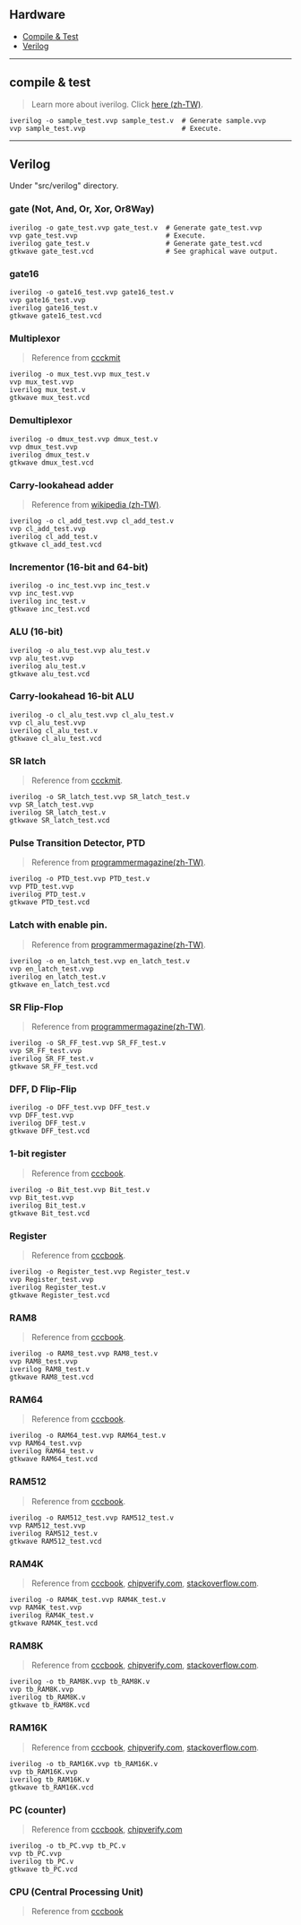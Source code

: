 ## Hardware

* [Compile & Test](#compile--test)
* [Verilog](#verilog)

***

## compile & test
> Learn more about iverilog. Click [here (zh-TW)](https://sites.google.com/site/verilog710/xiang-guan-gong-ju/icarus-verilog).

```
iverilog -o sample_test.vvp sample_test.v  # Generate sample.vvp
vvp sample_test.vvp                        # Execute.
```


***
## Verilog

Under "src/verilog" directory.

### gate (Not, And, Or, Xor, Or8Way)

```
iverilog -o gate_test.vvp gate_test.v  # Generate gate_test.vvp
vvp gate_test.vvp                      # Execute.
iverilog gate_test.v                   # Generate gate_test.vcd
gtkwave gate_test.vcd                  # See graphical wave output.
```


### gate16

```
iverilog -o gate16_test.vvp gate16_test.v
vvp gate16_test.vvp
iverilog gate16_test.v
gtkwave gate16_test.vcd
```


### Multiplexor
> Reference from [ccckmit](https://github.com/ccckmit/nand2tetris_verilog/blob/master/mux_test.v)

```
iverilog -o mux_test.vvp mux_test.v
vvp mux_test.vvp
iverilog mux_test.v
gtkwave mux_test.vcd
```


### Demultiplexor
```
iverilog -o dmux_test.vvp dmux_test.v
vvp dmux_test.vvp
iverilog dmux_test.v
gtkwave dmux_test.vcd
```


### Carry-lookahead adder
> Reference from [wikipedia (zh-TW)](https://zh.wikipedia.org/zh-tw/%E5%8A%A0%E6%B3%95%E5%99%A8).

```
iverilog -o cl_add_test.vvp cl_add_test.v
vvp cl_add_test.vvp
iverilog cl_add_test.v
gtkwave cl_add_test.vcd
```


### Incrementor (16-bit and 64-bit)

```
iverilog -o inc_test.vvp inc_test.v
vvp inc_test.vvp
iverilog inc_test.v
gtkwave inc_test.vcd
```


### ALU (16-bit)

```
iverilog -o alu_test.vvp alu_test.v
vvp alu_test.vvp
iverilog alu_test.v
gtkwave alu_test.vcd
```


### Carry-lookahead 16-bit ALU
```
iverilog -o cl_alu_test.vvp cl_alu_test.v
vvp cl_alu_test.vvp
iverilog cl_alu_test.v
gtkwave cl_alu_test.vcd
```


### SR latch
> Reference from [ccckmit](http://ccckmit.wikidot.com/ve:latch).

```
iverilog -o SR_latch_test.vvp SR_latch_test.v
vvp SR_latch_test.vvp
iverilog SR_latch_test.v
gtkwave SR_latch_test.vcd
```


### Pulse Transition Detector, PTD
> Reference from [programmermagazine(zh-TW)](https://programmermagazine.github.io/201311/htm/article4.html).

```
iverilog -o PTD_test.vvp PTD_test.v
vvp PTD_test.vvp
iverilog PTD_test.v
gtkwave PTD_test.vcd
```


### Latch with enable pin.
> Reference from [programmermagazine(zh-TW)](https://programmermagazine.github.io/201311/htm/article4.html).

```
iverilog -o en_latch_test.vvp en_latch_test.v
vvp en_latch_test.vvp
iverilog en_latch_test.v
gtkwave en_latch_test.vcd
```


### SR Flip-Flop
> Reference from [programmermagazine(zh-TW)](https://programmermagazine.github.io/201311/htm/article4.html).

```
iverilog -o SR_FF_test.vvp SR_FF_test.v
vvp SR_FF_test.vvp
iverilog SR_FF_test.v
gtkwave SR_FF_test.vcd
```


### DFF, D Flip-Flip

```
iverilog -o DFF_test.vvp DFF_test.v
vvp DFF_test.vvp
iverilog DFF_test.v
gtkwave DFF_test.vcd
```


### 1-bit register
> Reference from [cccbook](https://github.com/cccbook/co/blob/master/code/verilog/nand2tetris/memory.v).

```
iverilog -o Bit_test.vvp Bit_test.v
vvp Bit_test.vvp
iverilog Bit_test.v
gtkwave Bit_test.vcd
```


### Register
> Reference from [cccbook](https://github.com/cccbook/co/blob/master/code/verilog/nand2tetris/memory.v).

```
iverilog -o Register_test.vvp Register_test.v
vvp Register_test.vvp
iverilog Register_test.v
gtkwave Register_test.vcd
```


### RAM8
> Reference from [cccbook](https://github.com/cccbook/co/blob/master/code/verilog/nand2tetris/memory.v).

```
iverilog -o RAM8_test.vvp RAM8_test.v
vvp RAM8_test.vvp
iverilog RAM8_test.v
gtkwave RAM8_test.vcd
```


### RAM64
> Reference from [cccbook](https://github.com/cccbook/co/blob/master/code/verilog/nand2tetris/memory.v).

```
iverilog -o RAM64_test.vvp RAM64_test.v
vvp RAM64_test.vvp
iverilog RAM64_test.v
gtkwave RAM64_test.vcd
```


### RAM512
> Reference from [cccbook](https://github.com/cccbook/co/blob/master/code/verilog/nand2tetris/memory.v).

```
iverilog -o RAM512_test.vvp RAM512_test.v
vvp RAM512_test.vvp
iverilog RAM512_test.v
gtkwave RAM512_test.vcd
```


### RAM4K
> Reference from [cccbook](https://github.com/cccbook/co/blob/master/code/verilog/nand2tetris/memory.v),
  [chipverify.com](https://www.chipverify.com/verilog/verilog-arrays-memories),
  [stackoverflow.com](https://stackoverflow.com/questions/21311597/verilog-notation).

```
iverilog -o RAM4K_test.vvp RAM4K_test.v
vvp RAM4K_test.vvp
iverilog RAM4K_test.v
gtkwave RAM4K_test.vcd
```


### RAM8K
> Reference from [cccbook](https://github.com/cccbook/co/blob/master/code/verilog/nand2tetris/memory.v),
  [chipverify.com](https://www.chipverify.com/verilog/verilog-arrays-memories),
  [stackoverflow.com](https://stackoverflow.com/questions/21311597/verilog-notation).

```
iverilog -o tb_RAM8K.vvp tb_RAM8K.v
vvp tb_RAM8K.vvp
iverilog tb_RAM8K.v
gtkwave tb_RAM8K.vcd
```


### RAM16K
> Reference from [cccbook](https://github.com/cccbook/co/blob/master/code/verilog/nand2tetris/memory.v),
  [chipverify.com](https://www.chipverify.com/verilog/verilog-arrays-memories),
  [stackoverflow.com](https://stackoverflow.com/questions/21311597/verilog-notation).

```
iverilog -o tb_RAM16K.vvp tb_RAM16K.v
vvp tb_RAM16K.vvp
iverilog tb_RAM16K.v
gtkwave tb_RAM16K.vcd
```


### PC (counter)
> Reference from [cccbook](https://github.com/cccbook/co/blob/master/code/verilog/nand2tetris/memory.v),
  [chipverify.com](https://www.chipverify.com/verilog/verilog-if-else-if)

```
iverilog -o tb_PC.vvp tb_PC.v
vvp tb_PC.vvp
iverilog tb_PC.v
gtkwave tb_PC.vcd
```


### CPU (Central Processing Unit)
> Reference from [cccbook](https://github.com/cccbook/co/blob/1c86da267d19d5e2ec1b5e2dfcb6f53cac2cf74e/code/verilog/nand2tetris/computer.v#L18)
